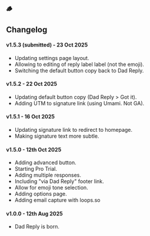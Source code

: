 ### 🪵
## Changelog

#### v1.5.3 (submitted) - 23 Oct 2025 
- Updating settings page layout.
- Allowing to editing of reply label label (not the emoji).
- Switching the default button copy back to Dad Reply.

#### v1.5.2 - 22 Oct 2025
- Updating default button copy (Dad Reply > Got it).
- Adding UTM to signature link (using Umami. Not GA).

#### v1.5.1 - 16 Oct 2025
- Updating signature link to redirect to homepage.
- Making signature text more subtle.

#### v1.5.0 - 12th Oct 2025
- Adding advanced button.
- Starting Pro Trial.
- Adding multiple responses.
- Including "via Dad Reply" footer link.
- Allow for emoji tone selection.
- Adding options page.
- Adding email capture with loops.so

#### v1.0.0 - 12th Aug 2025
- Dad Reply is born.
